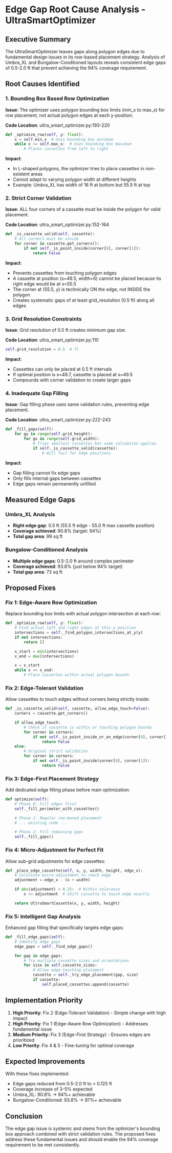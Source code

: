 # Edge Gap Root Cause Analysis - UltraSmartOptimizer

## Executive Summary
The UltraSmartOptimizer leaves gaps along polygon edges due to fundamental design issues in its row-based placement strategy. Analysis of Umbra_XL and Bungalow-Conditioned layouts reveals consistent edge gaps of 0.5-2.0 ft that prevent achieving the 94% coverage requirement.

## Root Causes Identified

### 1. Bounding Box Based Row Optimization
**Issue**: The optimizer uses polygon bounding box limits (min_x to max_x) for row placement, not actual polygon edges at each y-position.

**Code Location**: ultra_smart_optimizer.py:193-220
```python
def _optimize_row(self, y: float):
    x = self.min_x  # Uses bounding box minimum
    while x <= self.max_x:  # Uses bounding box maximum
        # Places cassettes from left to right
```

**Impact**:
- In L-shaped polygons, the optimizer tries to place cassettes in non-existent areas
- Cannot adapt to varying polygon width at different heights
- Example: Umbra_XL has width of 16 ft at bottom but 55.5 ft at top

### 2. Strict Corner Validation
**Issue**: ALL four corners of a cassette must be inside the polygon for valid placement.

**Code Location**: ultra_smart_optimizer.py:152-164
```python
def _is_cassette_valid(self, cassette):
    # All corners must be inside
    for corner in cassette.get_corners():
        if not self._is_point_inside(corner[0], corner[1]):
            return False
```

**Impact**:
- Prevents cassettes from touching polygon edges
- A cassette at position (x=49.5, width=6) cannot be placed because its right edge would be at x=55.5
- The corner at (55.5, y) is technically ON the edge, not INSIDE the polygon
- Creates systematic gaps of at least grid_resolution (0.5 ft) along all edges

### 3. Grid Resolution Constraints
**Issue**: Grid resolution of 0.5 ft creates minimum gap size.

**Code Location**: ultra_smart_optimizer.py:110
```python
self.grid_resolution = 0.5  # ft
```

**Impact**:
- Cassettes can only be placed at 0.5 ft intervals
- If optimal position is x=49.7, cassette is placed at x=49.5
- Compounds with corner validation to create larger gaps

### 4. Inadequate Gap Filling
**Issue**: Gap filling phase uses same validation rules, preventing edge placement.

**Code Location**: ultra_smart_optimizer.py:222-243
```python
def _fill_gaps(self):
    for gy in range(self.grid_height):
        for gx in range(self.grid_width):
            # Tries smallest cassettes but same validation applies
            if self._is_cassette_valid(cassette):
                # Will fail for edge positions
```

**Impact**:
- Gap filling cannot fix edge gaps
- Only fills internal gaps between cassettes
- Edge gaps remain permanently unfilled

## Measured Edge Gaps

### Umbra_XL Analysis
- **Right edge gap**: 0.5 ft (55.5 ft edge - 55.0 ft max cassette position)
- **Coverage achieved**: 90.8% (target: 94%)
- **Total gap area**: 99 sq ft

### Bungalow-Conditioned Analysis
- **Multiple edge gaps**: 0.5-2.0 ft around complex perimeter
- **Coverage achieved**: 93.8% (just below 94% target)
- **Total gap area**: 73 sq ft

## Proposed Fixes

### Fix 1: Edge-Aware Row Optimization
Replace bounding box limits with actual polygon intersection at each row:
```python
def _optimize_row(self, y: float):
    # Find actual left and right edges at this y position
    intersections = self._find_polygon_intersections_at_y(y)
    if not intersections:
        return []

    x_start = min(intersections)
    x_end = max(intersections)

    x = x_start
    while x <= x_end:
        # Place cassettes within actual polygon bounds
```

### Fix 2: Edge-Tolerant Validation
Allow cassettes to touch edges without corners being strictly inside:
```python
def _is_cassette_valid(self, cassette, allow_edge_touch=False):
    corners = cassette.get_corners()

    if allow_edge_touch:
        # Check if cassette is within or touching polygon bounds
        for corner in corners:
            if not self._is_point_inside_or_on_edge(corner[0], corner[1]):
                return False
    else:
        # Original strict validation
        for corner in corners:
            if not self._is_point_inside(corner[0], corner[1]):
                return False
```

### Fix 3: Edge-First Placement Strategy
Add dedicated edge filling phase before main optimization:
```python
def optimize(self):
    # Phase 0: Fill edges first
    self._fill_perimeter_with_cassettes()

    # Phase 1: Regular row-based placement
    # ... existing code ...

    # Phase 2: Fill remaining gaps
    self._fill_gaps()
```

### Fix 4: Micro-Adjustment for Perfect Fit
Allow sub-grid adjustments for edge cassettes:
```python
def _place_edge_cassette(self, x, y, width, height, edge_x):
    # Calculate micro-adjustment to reach edge
    adjustment = edge_x - (x + width)

    if abs(adjustment) < 0.25:  # Within tolerance
        x += adjustment  # Shift cassette to touch edge exactly

    return UltraSmartCassette(x, y, width, height)
```

### Fix 5: Intelligent Gap Analysis
Enhanced gap filling that specifically targets edge gaps:
```python
def _fill_edge_gaps(self):
    # Identify edge gaps
    edge_gaps = self._find_edge_gaps()

    for gap in edge_gaps:
        # Try multiple cassette sizes and orientations
        for size in self.cassette_sizes:
            # Allow edge-touching placement
            cassette = self._try_edge_placement(gap, size)
            if cassette:
                self.placed_cassettes.append(cassette)
```

## Implementation Priority

1. **High Priority**: Fix 2 (Edge-Tolerant Validation) - Simple change with high impact
2. **High Priority**: Fix 1 (Edge-Aware Row Optimization) - Addresses fundamental issue
3. **Medium Priority**: Fix 3 (Edge-First Strategy) - Ensures edges are prioritized
4. **Low Priority**: Fix 4 & 5 - Fine-tuning for optimal coverage

## Expected Improvements
With these fixes implemented:
- Edge gaps reduced from 0.5-2.0 ft to < 0.125 ft
- Coverage increase of 3-5% expected
- Umbra_XL: 90.8% → 94%+ achievable
- Bungalow-Conditioned: 93.8% → 97%+ achievable

## Conclusion
The edge gap issue is systemic and stems from the optimizer's bounding box approach combined with strict validation rules. The proposed fixes address these fundamental issues and should enable the 94% coverage requirement to be met consistently.